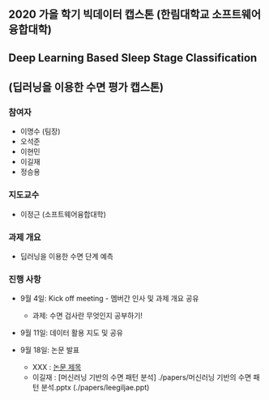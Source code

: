 ## 2020 가을 학기 빅데이터 캡스톤 (한림대학교 소프트웨어융합대학)
## Deep Learning Based Sleep Stage Classification
## (딥러닝을 이용한 수면 평가 캡스톤)

### 참여자
   - 이명수 (팀장)
   - 오석준
   - 이현민
   - 이길재
   - 정승용
   
### 지도교수
   - 이정근 (소프트웨어융합대학)
   
### 과제 개요
   - 딥러닝을 이용한 수면 단계 예측
   
### 진행 사항
   - 9월 4일: Kick off meeting - 멤버간 인사 및 과제 개요 공유
      - 과제: 수면 검사란 무엇인지 공부하기!
   
   - 9월 11일: 데이터 활용 지도 및 공유
   
   - 9월 18일: 논문 발표
      - XXX : [논문 제목](./papers/XXX.ppt)
      - 이길재 : [머신러닝 기반의 수면 패턴 분석] ./papers/머신러닝 기반의 수면 패턴 분석.pptx
      (./papers/leegiljae.ppt)
      


